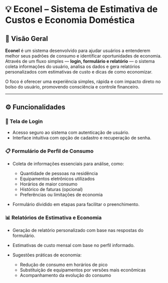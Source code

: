 # 💡 Econel – Sistema de Estimativa de Custos e Economia Doméstica

## 📌 Visão Geral

**Econel** é um sistema desenvolvido para ajudar usuários a entenderem melhor seus padrões de consumo e identificar oportunidades de economia. Através de um fluxo simples — **login, formulário e relatório** — o sistema coleta informações do usuário, analisa os dados e gera relatórios personalizados com estimativas de custo e dicas de como economizar.

O foco é oferecer uma experiência simples, rápida e com impacto direto no bolso do usuário, promovendo consciência e controle financeiro.

---

## ⚙️ Funcionalidades

### 🔐 Tela de Login

* Acesso seguro ao sistema com autenticação de usuário.
* Interface intuitiva com opção de cadastro e recuperação de senha.

### 📋 Formulário de Perfil de Consumo

* Coleta de informações essenciais para análise, como:

  * Quantidade de pessoas na residência
  * Equipamentos eletrônicos utilizados
  * Horários de maior consumo
  * Histórico de faturas (opcional)
  * Preferências ou limitações de economia

* Formulário dividido em etapas para facilitar o preenchimento.

### 📊 Relatórios de Estimativa e Economia

* Geração de relatório personalizado com base nas respostas do formulário.
* Estimativas de custo mensal com base no perfil informado.
* Sugestões práticas de economia:

  * Redução de consumo em horários de pico
  * Substituição de equipamentos por versões mais econômicas
  * Acompanhamento da evolução do consumo
